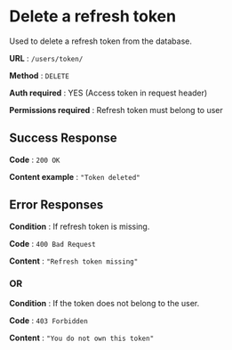 # Delete a refresh token

Used to delete a refresh token from the database.

**URL** : `/users/token/`

**Method** : `DELETE`

**Auth required** : YES (Access token in request header)

**Permissions required** : Refresh token must belong to user

## Success Response

**Code** : `200 OK`

**Content example** : `"Token deleted"`

## Error Responses

**Condition** : If refresh token is missing.

**Code** : `400 Bad Request`

**Content** : `"Refresh token missing"`

### OR

**Condition** : If the token does not belong to the user.

**Code** : `403 Forbidden`

**Content** : `"You do not own this token"`